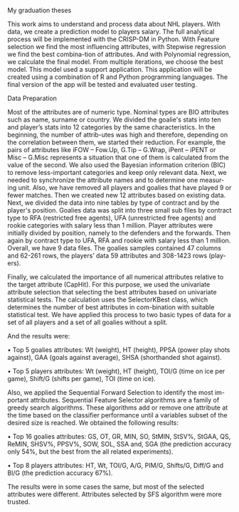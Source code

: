 My graduation theses

This work aims to understand and process data about NHL players. 
With data, we create a prediction model to players salary. 
The full analytical process will be implemented with the CRISP-DM in Python. 
With Feature selection we find the most influencing attributes, with Stepwise regression we find the best combina-tion of attributes.
And with Polynomial regression, we calculate the final model. 
From multiple iterations, we choose the best model. 
This model used a support application. 
This application will be created using a combination of R and Python programming languages. 
The final version of the app will be tested and evaluated user testing.

Data Preparation

Most of the attributes are of numeric type. 
Nominal types are BIO attributes such as name, surname or country. 
We divided the goalie's stats into ten and player’s stats into 12 categories by the same characteristics. 
In the beginning, the number of attrib-utes was high and therefore, depending on the correlation between them, we started their reduction. 
  For example, the pairs of attributes like iFOW – Fow.Up, G.Tip – G.Wrap, iPent – iPENT or Misc – G.Misc represents a situation that one of them is calculated from the value of the second. 
We also used the Bayesian information criterion (BIC) to remove less-important categories and keep only relevant data.
Next, we needed to synchronize the attribute names and to determine one measur-ing unit. 
Also, we have removed all players and goalies that have played 9 or fewer matches. 
Then we created new 12 attributes based on existing data. 
Next, we divided the data into nine tables by type of contract and by the player's position. 
Goalies data was split into three small sub files by contract type to RFA (restricted free agents), UFA (unrestricted free agents) and rookie categories with salary less than 1 million.
Player attributes were initially divided by position, namely to the defenders and the forwards. 
Then again by contract type to UFA, RFA and rookie with salary less than 1 million. 
Overall, we have 9 data files. The goalies samples contained 47 columns and 62-261 rows, the players’ data 59 attributes and 308-1423 rows (play-ers). 


Finally, we calculated the importance of all numerical attributes relative to the target attribute (CapHit). 
For this purpose, we used the univariate attribute selection that selecting the best attributes based on univariate statistical tests.
The calculation uses the SelectorKBest class, which determines the number of best attributes in com-bination with suitable statistical test. We have applied this process to two basic types of data for a set of all players and a set of all goalies without a split. 

And the results were:

•	Top 5 goalies attributes: Wt (weight), HT (height), PPSA (power play shots against), GAA (goals against average), SHSA (shorthanded shot against).

•	Top 5 players attributes: Wt (weight), HT (height), TOI/G (time on ice per game), Shift/G (shifts per game), TOI (time on ice). 

Also, we applied the Sequential Forward Selection to identify the most im-portant attributes. 
Sequential Feature Selector algorithms are a family of greedy search algorithms. 
These algorithms add or remove one attribute at the time based on the classifier performance until a variables subset of the desired size is reached. We obtained the following results:

•	Top 16 goalies attributes: GS, OT, GR, MIN, SO, StMIN, StSV%, StGAA, QS, ReMIN, SHSV%, PPSV%, SOW, SOL, SSA and, SGA (the prediction accuracy only 54%, but the best from the all related experiments).

•	Top 8 players attributes: HT, Wt, TOI/G, A/G, PIM/G, Shifts/G, Diff/G and Bl/G (the prediction accuracy 67%).

The results were in some cases the same, but most of the selected attributes were different. 
Attributes selected by SFS algorithm were more trusted.

